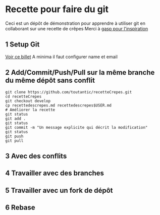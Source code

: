 # Recette pour faire du git
Ceci est un dépôt de démonstration pour apprendre à utiliser git en collaborant sur une recette de crêpes
Merci à [gasp pour l'inspiration](https://github.com/gasp/crepes)

## 1 Setup Git
[Voir ce billet](http://build.prestashop.com/howtos/misc/set-up-your-git-for-contributing/)
A minima il faut configurer name et email

## 2 Add/Commit/Push/Pull sur la même branche du même dépôt sans conflit
```
git clone https://github.com/toutantic/recetteCrepes.git
cd recetteCrepes
git checkout develop
cp recettedescrepes.md recettedescrepes$USER.md
# Améliorer la recette
git status
git add .
git status
git commit -m "Un message explicite qui décrit la modification"
git status
git push
git pull
```

## 3 Avec des conflits

## 4 Travailler avec des branches

## 5 Travailler avec un fork de dépôt

## 6 Rebase
